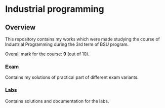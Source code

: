 # Industrial programming

## Overview

This repository contains my works which were made studying the course of Industrial Programming during the 3rd term of BSU program.

Overall mark for the course: **9** (out of 10).

### Exam
Contains my solutions of practical part of different exam variants.

### Labs
Contains solutions and documentation for the labs.